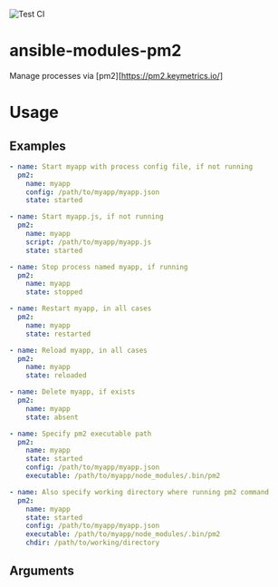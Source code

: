![Test CI](https://github.com/10sr/ansible-modules-pm2/workflows/Test%20CI/badge.svg)


ansible-modules-pm2
===================

Manage processes via [pm2][https://pm2.keymetrics.io/]


Usage
=====


Examples
--------


```yaml
- name: Start myapp with process config file, if not running
  pm2:
    name: myapp
    config: /path/to/myapp/myapp.json
    state: started

- name: Start myapp.js, if not running
  pm2:
    name: myapp
    script: /path/to/myapp/myapp.js
    state: started

- name: Stop process named myapp, if running
  pm2:
    name: myapp
    state: stopped

- name: Restart myapp, in all cases
  pm2:
    name: myapp
    state: restarted

- name: Reload myapp, in all cases
  pm2:
    name: myapp
    state: reloaded

- name: Delete myapp, if exists
  pm2:
    name: myapp
    state: absent

- name: Specify pm2 executable path
  pm2:
    name: myapp
    state: started
    config: /path/to/myapp/myapp.json
    executable: /path/to/myapp/node_modules/.bin/pm2

- name: Also specify working directory where running pm2 command
  pm2:
    name: myapp
    state: started
    config: /path/to/myapp/myapp.json
    executable: /path/to/myapp/node_modules/.bin/pm2
    chdir: /path/to/working/directory
```


Arguments
---------
